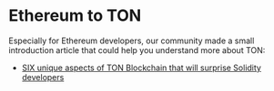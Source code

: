 # Ethereum to TON

Especially for Ethereum developers, our community made a small introduction article that could help you understand more about TON:

* [SIX unique aspects of TON Blockchain that will surprise Solidity developers](https://society.ton.org/six-unique-aspects-of-ton-blockchain-that-will-surprise-solidity-developers)